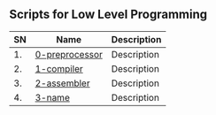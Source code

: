 ## Scripts for Low Level Programming

| SN | Name | Description |
| ------ | ------ | ------ |
|1. |[0-preprocessor](0-preprocessor)|Description|
|2. |[1-compiler](1-compiler)|Description|
|3. |[2-assembler](2-assembler)|Description|
|4. |[3-name](3-name)|Description|

